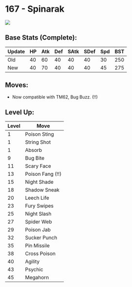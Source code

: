 # 167 - Spinarak
![][167]

## Base Stats (Complete):

Update | HP | Atk | Def | SAtk | SDef | Spd | BST
---    | ---| --- | --- | ---  | ---  | --- | ---
Old    | 40 |  60 |  40 |  40  |  40  |  30  |  250
New    | 40 |  70 |  40 |  40  |  40  |  45  |  275

## Moves:

 - Now compatible with TM62, Bug Buzz. (!!)

## Level Up:

Level | Move
---   | ---
  1   | Poison Sting
  1   | String Shot
  1   | Absorb
  9   | Bug Bite
 11   | Scary Face
 13   | Poison Fang (!!)
 15   | Night Shade
 18   | Shadow Sneak
 20   | Leech Life
 23   | Fury Swipes
 25   | Night Slash
 27   | Spider Web
 29   | Poison Jab
 32   | Sucker Punch
 35   | Pin Missile
 38   | Cross Poison
 40   | Agility
 43   | Psychic
 45   | Megahorn



[167]: /img/pokemon/167.png
